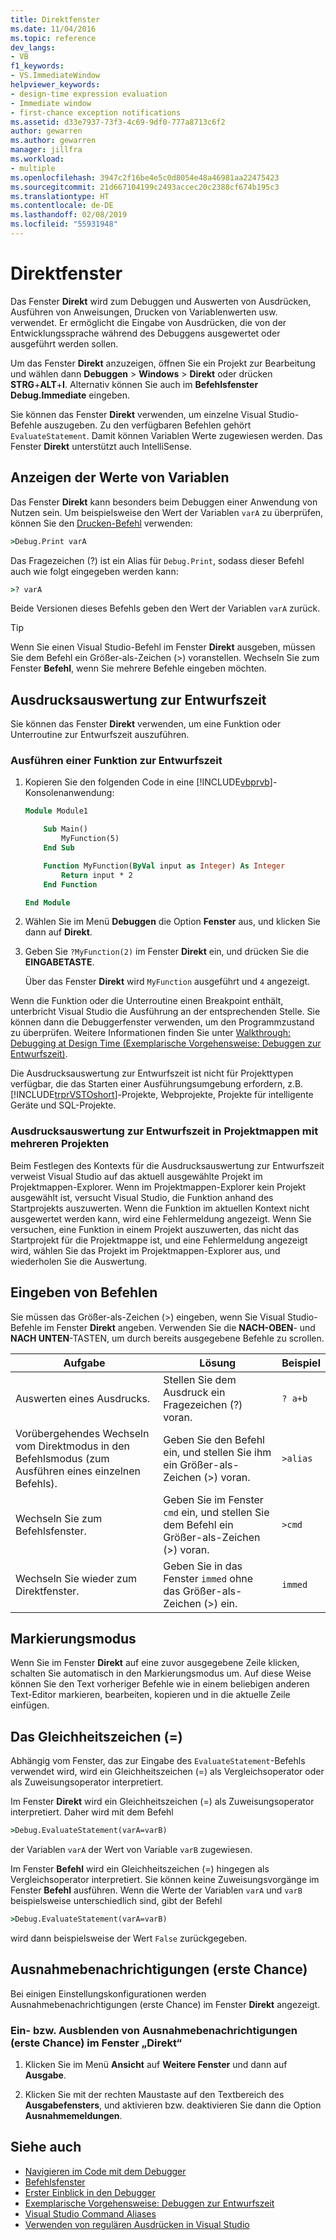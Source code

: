 ```yaml
---
title: Direktfenster
ms.date: 11/04/2016
ms.topic: reference
dev_langs:
- VB
f1_keywords:
- VS.ImmediateWindow
helpviewer_keywords:
- design-time expression evaluation
- Immediate window
- first-chance exception notifications
ms.assetid: d33e7937-73f3-4c69-9df0-777a8713c6f2
author: gewarren
ms.author: gewarren
manager: jillfra
ms.workload:
- multiple
ms.openlocfilehash: 3947c2f16be4e5c0d8054e48a46981aa22475423
ms.sourcegitcommit: 21d667104199c2493accec20c2388cf674b195c3
ms.translationtype: HT
ms.contentlocale: de-DE
ms.lasthandoff: 02/08/2019
ms.locfileid: "55931948"
---
```

# <a name="immediate-window"></a>Direktfenster

Das Fenster **Direkt** wird zum Debuggen und Auswerten von Ausdrücken, Ausführen von Anweisungen, Drucken von Variablenwerten usw. verwendet. Er ermöglicht die Eingabe von Ausdrücken, die von der Entwicklungssprache während des Debuggens ausgewertet oder ausgeführt werden sollen.

Um das Fenster **Direkt** anzuzeigen, öffnen Sie ein Projekt zur Bearbeitung und wählen dann **Debuggen** > **Windows** > **Direkt** oder drücken **STRG**+**ALT**+**I**. Alternativ können Sie auch im **Befehlsfenster** **Debug.Immediate** eingeben.

Sie können das Fenster **Direkt** verwenden, um einzelne Visual Studio-Befehle auszugeben. Zu den verfügbaren Befehlen gehört `EvaluateStatement`. Damit können Variablen Werte zugewiesen werden. Das Fenster **Direkt** unterstützt auch IntelliSense.

## <a name="display-the-values-of-variables"></a>Anzeigen der Werte von Variablen

Das Fenster **Direkt** kann besonders beim Debuggen einer Anwendung von Nutzen sein. Um beispielsweise den Wert der Variablen `varA` zu überprüfen, können Sie den [Drucken-Befehl](../../ide/reference/print-command.md) verwenden:

```cmd
>Debug.Print varA
```

Das Fragezeichen (?) ist ein Alias für `Debug.Print`, sodass dieser Befehl auch wie folgt eingegeben werden kann:

```cmd
>? varA
```

Beide Versionen dieses Befehls geben den Wert der Variablen `varA` zurück.

> [!TIP]
> Wenn Sie einen Visual Studio-Befehl im Fenster **Direkt** ausgeben, müssen Sie dem Befehl ein Größer-als-Zeichen (>) voranstellen. Wechseln Sie zum Fenster **Befehl**, wenn Sie mehrere Befehle eingeben möchten.

## <a name="design-time-expression-evaluation"></a>Ausdrucksauswertung zur Entwurfszeit

Sie können das Fenster **Direkt** verwenden, um eine Funktion oder Unterroutine zur Entwurfszeit auszuführen.

### <a name="execute-a-function-at-design-time"></a>Ausführen einer Funktion zur Entwurfszeit

1. Kopieren Sie den folgenden Code in eine [!INCLUDE[vbprvb](../../code-quality/includes/vbprvb_md.md)]-Konsolenanwendung:

   ```vb
   Module Module1

       Sub Main()
           MyFunction(5)
       End Sub

       Function MyFunction(ByVal input as Integer) As Integer
           Return input * 2
       End Function

   End Module
   ```

2. Wählen Sie im Menü **Debuggen** die Option **Fenster** aus, und klicken Sie dann auf **Direkt**.

3. Geben Sie `?MyFunction(2)` im Fenster **Direkt** ein, und drücken Sie die **EINGABETASTE**.

    Über das Fenster **Direkt** wird `MyFunction` ausgeführt und `4` angezeigt.

Wenn die Funktion oder die Unterroutine einen Breakpoint enthält, unterbricht Visual Studio die Ausführung an der entsprechenden Stelle. Sie können dann die Debuggerfenster verwenden, um den Programmzustand zu überprüfen. Weitere Informationen finden Sie unter [Walkthrough: Debugging at Design Time (Exemplarische Vorgehensweise: Debuggen zur Entwurfszeit)](../../debugger/walkthrough-debugging-at-design-time.md).

Die Ausdrucksauswertung zur Entwurfszeit ist nicht für Projekttypen verfügbar, die das Starten einer Ausführungsumgebung erfordern, z.B. [!INCLUDE[trprVSTOshort](../../ide/reference/includes/trprvstoshort_md.md)]-Projekte, Webprojekte, Projekte für intelligente Geräte und SQL-Projekte.

### <a name="design-time-expression-evaluation-in-multi-project-solutions"></a>Ausdrucksauswertung zur Entwurfszeit in Projektmappen mit mehreren Projekten

Beim Festlegen des Kontexts für die Ausdrucksauswertung zur Entwurfszeit verweist Visual Studio auf das aktuell ausgewählte Projekt im Projektmappen-Explorer. Wenn im Projektmappen-Explorer kein Projekt ausgewählt ist, versucht Visual Studio, die Funktion anhand des Startprojekts auszuwerten. Wenn die Funktion im aktuellen Kontext nicht ausgewertet werden kann, wird eine Fehlermeldung angezeigt. Wenn Sie versuchen, eine Funktion in einem Projekt auszuwerten, das nicht das Startprojekt für die Projektmappe ist, und eine Fehlermeldung angezeigt wird, wählen Sie das Projekt im Projektmappen-Explorer aus, und wiederholen Sie die Auswertung.

## <a name="enter-commands"></a>Eingeben von Befehlen

Sie müssen das Größer-als-Zeichen (>) eingeben, wenn Sie Visual Studio-Befehle im Fenster **Direkt** angeben. Verwenden Sie die **NACH-OBEN**- und **NACH UNTEN**-TASTEN, um durch bereits ausgegebene Befehle zu scrollen.

|Aufgabe|Lösung|Beispiel|
|----------|--------------|-------------|
|Auswerten eines Ausdrucks.|Stellen Sie dem Ausdruck ein Fragezeichen (?) voran.|`? a+b`|
|Vorübergehendes Wechseln vom Direktmodus in den Befehlsmodus (zum Ausführen eines einzelnen Befehls).|Geben Sie den Befehl ein, und stellen Sie ihm ein Größer-als-Zeichen (>) voran.|`>alias`|
|Wechseln Sie zum Befehlsfenster.|Geben Sie im Fenster `cmd` ein, und stellen Sie dem Befehl ein Größer-als-Zeichen (>) voran.|`>cmd`|
|Wechseln Sie wieder zum Direktfenster.|Geben Sie in das Fenster `immed` ohne das Größer-als-Zeichen (>) ein.|`immed`|

## <a name="mark-mode"></a>Markierungsmodus

Wenn Sie im Fenster **Direkt** auf eine zuvor ausgegebene Zeile klicken, schalten Sie automatisch in den Markierungsmodus um. Auf diese Weise können Sie den Text vorheriger Befehle wie in einem beliebigen anderen Text-Editor markieren, bearbeiten, kopieren und in die aktuelle Zeile einfügen.

## <a name="the-equals-sign-"></a>Das Gleichheitszeichen (=)

Abhängig vom Fenster, das zur Eingabe des `EvaluateStatement`-Befehls verwendet wird, wird ein Gleichheitszeichen (=) als Vergleichsoperator oder als Zuweisungsoperator interpretiert.

Im Fenster **Direkt** wird ein Gleichheitszeichen (=) als Zuweisungsoperator interpretiert. Daher wird mit dem Befehl

```cmd
>Debug.EvaluateStatement(varA=varB)
```

der Variablen `varA` der Wert von Variable `varB` zugewiesen.

Im Fenster **Befehl** wird ein Gleichheitszeichen (=) hingegen als Vergleichsoperator interpretiert. Sie können keine Zuweisungsvorgänge im Fenster **Befehl** ausführen. Wenn die Werte der Variablen `varA` und `varB` beispielsweise unterschiedlich sind, gibt der Befehl

```cmd
>Debug.EvaluateStatement(varA=varB)
```

wird dann beispielsweise der Wert `False` zurückgegeben.

## <a name="first-chance-exception-notifications"></a>Ausnahmebenachrichtigungen (erste Chance)

Bei einigen Einstellungskonfigurationen werden Ausnahmebenachrichtigungen (erste Chance) im Fenster **Direkt** angezeigt.

### <a name="toggle-first-chance-exception-notifications-in-the-immediate-window"></a>Ein- bzw. Ausblenden von Ausnahmebenachrichtigungen (erste Chance) im Fenster „Direkt“

1. Klicken Sie im Menü **Ansicht** auf **Weitere Fenster** und dann auf **Ausgabe**.

2. Klicken Sie mit der rechten Maustaste auf den Textbereich des **Ausgabefensters**, und aktivieren bzw. deaktivieren Sie dann die Option **Ausnahmemeldungen**.

## <a name="see-also"></a>Siehe auch

- [Navigieren im Code mit dem Debugger](../../debugger/navigating-through-code-with-the-debugger.md)
- [Befehlsfenster](../../ide/reference/command-window.md)
- [Erster Einblick in den Debugger](../../debugger/debugger-feature-tour.md)
- [Exemplarische Vorgehensweise: Debuggen zur Entwurfszeit](../../debugger/walkthrough-debugging-at-design-time.md)
- [Visual Studio Command Aliases](../../ide/reference/visual-studio-command-aliases.md)
- [Verwenden von regulären Ausdrücken in Visual Studio](../../ide/using-regular-expressions-in-visual-studio.md)
